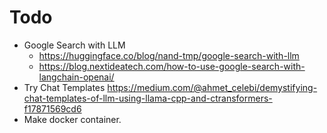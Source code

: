 # Todo
- Google Search with LLM
  - https://huggingface.co/blog/nand-tmp/google-search-with-llm
  - https://blog.nextideatech.com/how-to-use-google-search-with-langchain-openai/
- Try Chat Templates https://medium.com/@ahmet_celebi/demystifying-chat-templates-of-llm-using-llama-cpp-and-ctransformers-f17871569cd6
- Make docker container.
